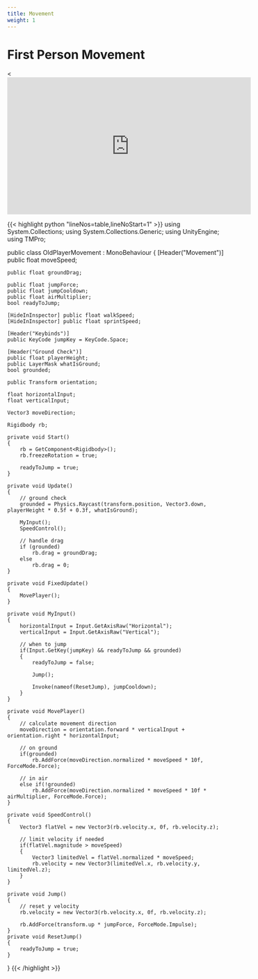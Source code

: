 ```yaml
---
title: Movement
weight: 1
---
```


# First Person Movement
<<iframe width="560" height="315" src="https://www.youtube.com/embed/f473C43s8nE" title="YouTube video player" frameborder="0" allow="accelerometer; autoplay; clipboard-write; encrypted-media; gyroscope; picture-in-picture" allowfullscreen></iframe>

{{< highlight python "lineNos=table,lineNoStart=1" >}}
using System.Collections;
using System.Collections.Generic;
using UnityEngine;
using TMPro;

public class OldPlayerMovement : MonoBehaviour
{
    [Header("Movement")]
    public float moveSpeed;

    public float groundDrag;

    public float jumpForce;
    public float jumpCooldown;
    public float airMultiplier;
    bool readyToJump;

    [HideInInspector] public float walkSpeed;
    [HideInInspector] public float sprintSpeed;

    [Header("Keybinds")]
    public KeyCode jumpKey = KeyCode.Space;

    [Header("Ground Check")]
    public float playerHeight;
    public LayerMask whatIsGround;
    bool grounded;

    public Transform orientation;

    float horizontalInput;
    float verticalInput;

    Vector3 moveDirection;

    Rigidbody rb;

    private void Start()
    {
        rb = GetComponent<Rigidbody>();
        rb.freezeRotation = true;

        readyToJump = true;
    }

    private void Update()
    {
        // ground check
        grounded = Physics.Raycast(transform.position, Vector3.down, playerHeight * 0.5f + 0.3f, whatIsGround);

        MyInput();
        SpeedControl();

        // handle drag
        if (grounded)
            rb.drag = groundDrag;
        else
            rb.drag = 0;
    }

    private void FixedUpdate()
    {
        MovePlayer();
    }

    private void MyInput()
    {
        horizontalInput = Input.GetAxisRaw("Horizontal");
        verticalInput = Input.GetAxisRaw("Vertical");

        // when to jump
        if(Input.GetKey(jumpKey) && readyToJump && grounded)
        {
            readyToJump = false;

            Jump();

            Invoke(nameof(ResetJump), jumpCooldown);
        }
    }

    private void MovePlayer()
    {
        // calculate movement direction
        moveDirection = orientation.forward * verticalInput + orientation.right * horizontalInput;

        // on ground
        if(grounded)
            rb.AddForce(moveDirection.normalized * moveSpeed * 10f, ForceMode.Force);

        // in air
        else if(!grounded)
            rb.AddForce(moveDirection.normalized * moveSpeed * 10f * airMultiplier, ForceMode.Force);
    }

    private void SpeedControl()
    {
        Vector3 flatVel = new Vector3(rb.velocity.x, 0f, rb.velocity.z);

        // limit velocity if needed
        if(flatVel.magnitude > moveSpeed)
        {
            Vector3 limitedVel = flatVel.normalized * moveSpeed;
            rb.velocity = new Vector3(limitedVel.x, rb.velocity.y, limitedVel.z);
        }
    }

    private void Jump()
    {
        // reset y velocity
        rb.velocity = new Vector3(rb.velocity.x, 0f, rb.velocity.z);

        rb.AddForce(transform.up * jumpForce, ForceMode.Impulse);
    }
    private void ResetJump()
    {
        readyToJump = true;
    }
}
{{< /highlight >}}